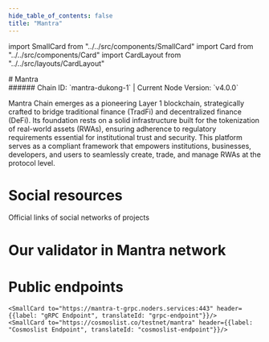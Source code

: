 ```yaml
---
hide_table_of_contents: false
title: "Mantra"
---
```


import SmallCard from "../../src/components/SmallCard"
import Card from "../../src/components/Card"
import CardLayout from "../../src/layouts/CardLayout"

<div class="h1-with-icon icon-mantra">
# Mantra
</div>
###### Chain ID: `mantra-dukong-1` | Current Node Version: `v4.0.0`


Mantra Chain emerges as a pioneering Layer 1 blockchain, strategically crafted to bridge traditional finance (TradFi) and decentralized finance (DeFi). Its foundation rests on a solid infrastructure built for the tokenization of real-world assets (RWAs), ensuring adherence to regulatory requirements essential for institutional trust and security. This platform serves as a compliant framework that empowers institutions, businesses, developers, and users to seamlessly create, trade, and manage RWAs at the protocol level.

# Social resources
Official links of social networks of projects

<CardLayout autoFitEnabled={false}>
    <SmallCard to="https://www.mantrachain.io/" header={{label: "Website", translateId: "social-telegram"}} iconPath="img/website-icon.svg"/>
    <SmallCard to="https://github.com/MANTRA-Finance/public" header={{label: "GitHub", translateId: "social-telegram"}} iconPath="img/github-icon.svg"/>
    <SmallCard to="https://discord.gg/gfks4TwAJV" header={{label: "Discord", translateId: "social-telegram"}} iconPath="img/discord-icon.svg"/>
    <SmallCard to="https://twitter.com/MANTRA_Chain" header={{label: "X", translateId: "social-telegram"}} iconPath="img/x-icon.svg"/>
    <SmallCard to="https://t.me/MANTRA_Chain" header={{label: "Telegram", translateId: "social-telegram"}} iconPath="img/telegram-icon.svg"/>
</CardLayout>

# Our validator in Mantra network

<CardLayout autoFitEnabled={true}>
    <Card
        to="https://explorer.stavr.tech/MANTRA-Hongbai/staking/mantravaloper1aysxyetv0y7sfe0v70akyjn3kkjc6qyt5dlewa"
        header={{
            label: "[NODERS]TEAM",
            translateId: "development-setup",
        }}
        body={{
            label: "Trusted blockchain validator",
        }}
        iconPath="img/kotlin-icon.svg"
    />
</CardLayout>

# Public endpoints

<CardLayout autoFitEnabled={true}>
    <SmallCard to="https://mantra-t-rpc.noders.services" header={{label: "RPC Endpoint", translateId: "rpc-endpoint"}}/>
    <SmallCard to="https://mantra-t-api.noders.services" header={{label: "API Endpoint", translateId: "api-endpoint"}}/>
    
    <SmallCard to="https://mantra-t-grpc.noders.services:443" header={{label: "gRPC Endpoint", translateId: "grpc-endpoint"}}/>
    <SmallCard to="https://cosmoslist.co/testnet/mantra" header={{label: "Cosmoslist Endpoint", translateId: "cosmoslist-endpoint"}}/>
</CardLayout>
